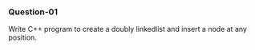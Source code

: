 ### Question-01

Write C++ program to create a doubly linkedlist and insert a node at any position.
